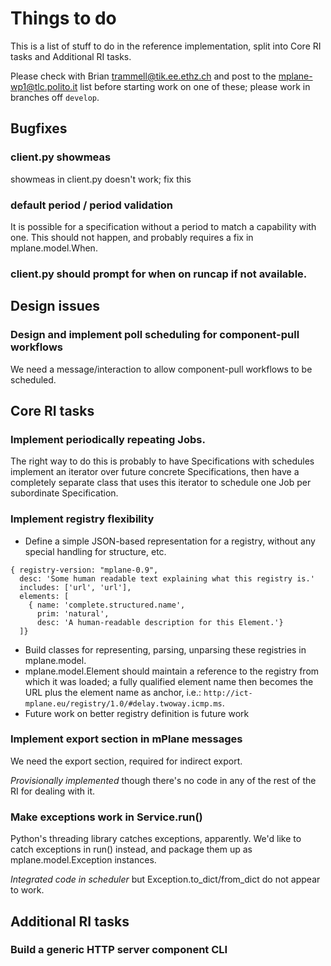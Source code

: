 # Things to do

This is a list of stuff to do in the reference implementation, split into Core RI tasks and Additional RI tasks.

Please check with Brian <trammell@tik.ee.ethz.ch> and post to the <mplane-wp1@tlc.polito.it> list before starting work on one of these; please work in branches off ```develop```.

## Bugfixes

### client.py showmeas

showmeas in client.py doesn't work; fix this

### default period / period validation

It is possible for a specification without a period to match a capability with one. This should not happen, and probably requires a fix in mplane.model.When.

### client.py should prompt for when on runcap if not available.

## Design issues

### Design and implement poll scheduling for component-pull workflows

We need a message/interaction to allow component-pull workflows to be scheduled.

## Core RI tasks

### Implement periodically repeating Jobs.

The right way to do this is probably to have Specifications with schedules implement an iterator over future concrete Specifications, then have a completely separate class that uses this iterator to schedule one Job per subordinate Specification.

### Implement registry flexibility

- Define a simple JSON-based representation for a registry, without any special handling for structure, etc.
```
{ registry-version: "mplane-0.9",
  desc: 'Some human readable text explaining what this registry is.'
  includes: ['url', 'url'],
  elements: [
    { name: 'complete.structured.name',
      prim: 'natural',
      desc: 'A human-readable description for this Element.'}
  ]}
```
- Build classes for representing, parsing, unparsing these registries in mplane.model.
- mplane.model.Element should maintain a reference to the registry from which it was loaded; a fully qualified element name then becomes the URL plus the element name as anchor, i.e.: ```http://ict-mplane.eu/registry/1.0/#delay.twoway.icmp.ms```.
- Future work on better registry definition is future work

### Implement export section in mPlane messages

We need the export section, required for indirect export.

_Provisionally implemented_ though there's no code in any of the rest of the RI for dealing with it.

### Make exceptions work in Service.run()

Python's threading library catches exceptions, apparently. We'd like to catch exceptions in run() instead, and package them up as mplane.model.Exception instances.

_Integrated code in scheduler_ but Exception.to_dict/from_dict do not appear to work.


## Additional RI tasks

### Build a generic HTTP server component CLI